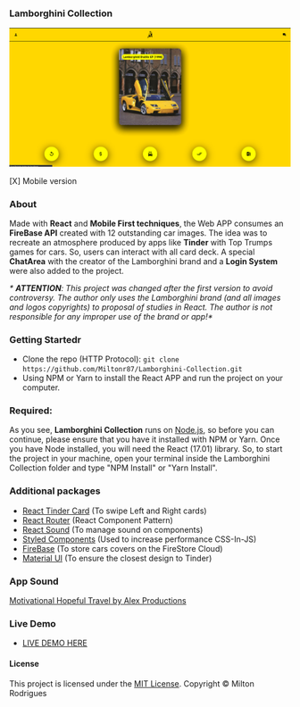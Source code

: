 ### Lamborghini Collection

![Screen Shot](https://github.com/Miltonr87/Lamborghini-Collection/blob/main/lamborghini.png)

[X] Mobile version

### About

Made with **React** and **Mobile First techniques**, the Web APP consumes an **FireBase API** created with 12 outstanding car images. The idea was to recreate an atmosphere produced by apps like **Tinder** with Top Trumps games for cars. So, users can interact with all card deck. A special **ChatArea** with the creator of the Lamborghini brand and a **Login System** were also added to the project. 

_* **ATTENTION**: This project was changed after the first version to avoid controversy. The author only uses the Lamborghini brand (and all images and logos copyrights) to proposal of studies in React. The author is not responsible for any improper use of the brand or app!*_

### Getting Startedr

- Clone the repo (HTTP Protocol): ```git clone https://github.com/Miltonr87/Lamborghini-Collection.git```
- Using NPM or Yarn to install the React APP and run the project on your computer. 

### Required:

As you see, **Lamborghini Collection** runs on [Node.js](https://nodejs.org/), so before you can continue, please ensure that you have it installed with NPM or Yarn. Once you have Node installed, you will need the React (17.01) library. So, to start the project in your machine, open your terminal inside the Lamborghini Collection folder and type "NPM Install" or "Yarn Install".

### Additional packages
- [React Tinder Card](https://github.com/3DJakob/react-tinder-card) (To swipe Left and Right cards)
- [React Router](https://reactrouter.com/) (React Component Pattern)
- [React Sound](https://www.npmjs.com/package/react-sound) (To manage sound on components)
- [Styled Components](https://github.com/styled-components/styled-components) (Used to increase performance CSS-In-JS)
- [FireBase](https://firebase.google.com/) (To store cars covers on the FireStore Cloud)
- [Material UI](https://material-ui.com/pt/) (To ensure the closest design to Tinder)

### App Sound

[Motivational Hopeful Travel by Alex Productions](https://www.free-stock-music.com/alex-productions-motivational-hopeful-travel-home.html)

### Live Demo 

- [LIVE DEMO HERE](https://playboy-classics.miltonr87.vercel.app/)

#### License

This project is licensed under the [MIT License](https://magno.mit-license.org/2018). Copyright © Milton Rodrigues
